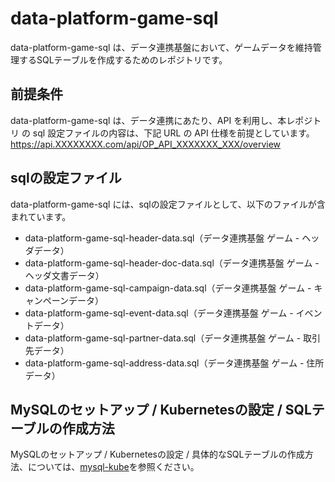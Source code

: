 # data-platform-game-sql 

data-platform-game-sql は、データ連携基盤において、ゲームデータを維持管理するSQLテーブルを作成するためのレポジトリです。  

## 前提条件  
data-platform-game-sql は、データ連携にあたり、API を利用し、本レポジトリ の sql 設定ファイルの内容は、下記 URL の API 仕様を前提としています。  
https://api.XXXXXXXX.com/api/OP_API_XXXXXXX_XXX/overview   

## sqlの設定ファイル

data-platform-game-sql には、sqlの設定ファイルとして、以下のファイルが含まれています。    

* data-platform-game-sql-header-data.sql（データ連携基盤 ゲーム - ヘッダデータ）
* data-platform-game-sql-header-doc-data.sql（データ連携基盤 ゲーム - ヘッダ文書データ）
* data-platform-game-sql-campaign-data.sql（データ連携基盤 ゲーム - キャンペーンデータ）
* data-platform-game-sql-event-data.sql（データ連携基盤 ゲーム - イベントデータ）
* data-platform-game-sql-partner-data.sql（データ連携基盤 ゲーム - 取引先データ）
* data-platform-game-sql-address-data.sql（データ連携基盤 ゲーム - 住所データ）

## MySQLのセットアップ / Kubernetesの設定 / SQLテーブルの作成方法
MySQLのセットアップ / Kubernetesの設定 / 具体的なSQLテーブルの作成方法、については、[mysql-kube](https://github.com/latonaio/mysql-kube)を参照ください。  

